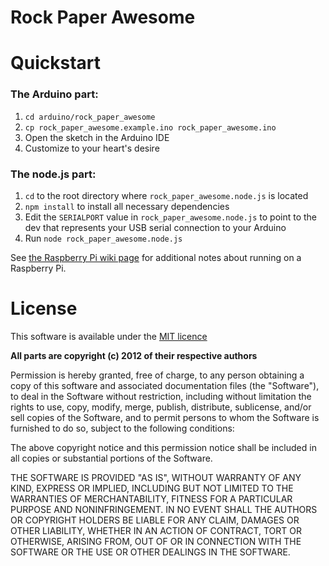 Rock Paper Awesome
==================

# Quickstart

### The Arduino part:

1. `cd arduino/rock_paper_awesome`
2. `cp rock_paper_awesome.example.ino rock_paper_awesome.ino`
3. Open the sketch in the Arduino IDE
4. Customize to your heart's desire

### The node.js part:

1. `cd` to the root directory where `rock_paper_awesome.node.js` is located
2. `npm install` to install all necessary dependencies
3. Edit the `SERIALPORT` value in `rock_paper_awesome.node.js` to point
   to the dev that represents your USB serial connection to your Arduino
4. Run `node rock_paper_awesome.node.js`

See [the Raspberry Pi wiki page](https://github.com/educoder/rock_paper_awesome/wiki/Running-on-a-Raspberry-Pi) for additional notes about running on a Raspberry Pi.

# License
This software is available under the [MIT licence](http://www.opensource.org/licenses/mit-license.php)

**All parts are copyright (c) 2012 of their respective authors**

Permission is hereby granted, free of charge, to any person obtaining a copy of this software and associated documentation files (the "Software"), to deal in the Software without restriction, including without limitation the rights to use, copy, modify, merge, publish, distribute, sublicense, and/or sell copies of the Software, and to permit persons to whom the Software is furnished to do so, subject to the following conditions:

The above copyright notice and this permission notice shall be included in all copies or substantial portions of the Software.

THE SOFTWARE IS PROVIDED "AS IS", WITHOUT WARRANTY OF ANY KIND, EXPRESS OR IMPLIED, INCLUDING BUT NOT LIMITED TO THE WARRANTIES OF MERCHANTABILITY, FITNESS FOR A PARTICULAR PURPOSE AND NONINFRINGEMENT. IN NO EVENT SHALL THE AUTHORS OR COPYRIGHT HOLDERS BE LIABLE FOR ANY CLAIM, DAMAGES OR OTHER LIABILITY, WHETHER IN AN ACTION OF CONTRACT, TORT OR OTHERWISE, ARISING FROM, OUT OF OR IN CONNECTION WITH THE SOFTWARE OR THE USE OR OTHER DEALINGS IN THE SOFTWARE.

